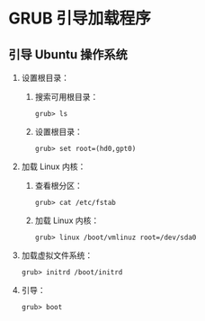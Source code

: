 # GRUB 引导加载程序

## 引导 Ubuntu 操作系统

1.  设置根目录：

    1.  搜索可用根目录：

        ``` doscon title="GRUB"
        grub> ls
        ```

    0.  设置根目录：

        ``` doscon title="GRUB"
        grub> set root=(hd0,gpt0)
        ```

0.  加载 Linux 内核：

    1.  查看根分区：

        ``` doscon title="GRUB"
        grub> cat /etc/fstab
        ```

    0.  加载 Linux 内核：

        ``` doscon title="GRUB"
        grub> linux /boot/vmlinuz root=/dev/sda0
        ```

0.  加载虚拟文件系统：

    ``` doscon title="GRUB"
    grub> initrd /boot/initrd
    ```

0.  引导：

    ``` doscon title="GRUB"
    grub> boot
    ```
